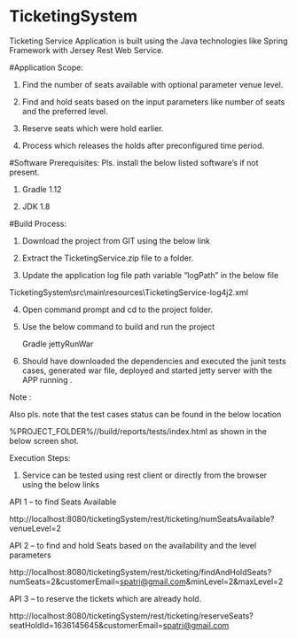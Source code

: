 # TicketingSystem
Ticketing Service Application is built using the Java technologies like Spring Framework with Jersey Rest Web Service.

#Application Scope:

1)	Find the number of seats available with optional parameter venue level.

2)	Find and hold seats based on the input parameters like number of seats and the preferred level.

3)	Reserve seats which were hold earlier.

4)	Process which releases the holds after preconfigured time period.

#Software Prerequisites:
Pls. install the below listed software’s if not present.

1)	Gradle 1.12

2)	JDK 1.8

#Build Process: 
1)	Download the project from GIT using the below link

2)	Extract the TicketingService.zip file to a folder.

3)	Update the application log file path variable “logPath” in the below file 

TicketingSystem\src\main\resources\TicketingService-log4j2.xml

4)	Open command prompt and cd to the project folder.

5)	Use the below command to build and run the project

     Gradle jettyRunWar

6)	Should have downloaded the dependencies and executed the junit tests cases, generated war file, 
deployed and started jetty server with the APP running .
 
Note :

Also pls. note that the test cases status can be found in the below location

%PROJECT_FOLDER%//build/reports/tests/index.html as shown in the below screen shot.
 
Execution Steps:
1)	Service can be tested using rest client or directly from the browser using the below links 

API 1 – to find Seats Available

http://localhost:8080/ticketingSystem/rest/ticketing/numSeatsAvailable?venueLevel=2

API 2 – to find and hold Seats based on the availability and the level parameters

http://localhost:8080/ticketingSystem/rest/ticketing/findAndHoldSeats?numSeats=2&customerEmail=spatri@gmail.com&minLevel=2&maxLevel=2

API 3 – to reserve the tickets which are already hold.

http://localhost:8080/ticketingSystem/rest/ticketing/reserveSeats?seatHoldId=1636145645&customerEmail=spatri@gmail.com

 


 

